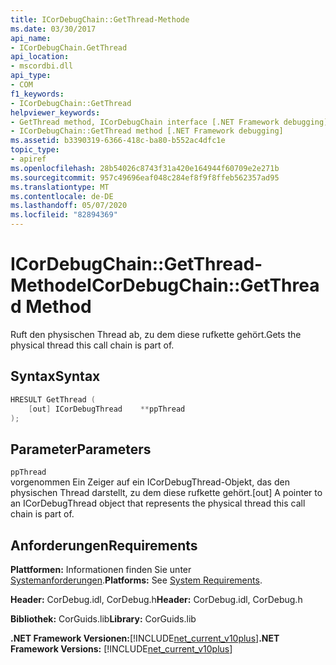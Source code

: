 ```yaml
---
title: ICorDebugChain::GetThread-Methode
ms.date: 03/30/2017
api_name:
- ICorDebugChain.GetThread
api_location:
- mscordbi.dll
api_type:
- COM
f1_keywords:
- ICorDebugChain::GetThread
helpviewer_keywords:
- GetThread method, ICorDebugChain interface [.NET Framework debugging]
- ICorDebugChain::GetThread method [.NET Framework debugging]
ms.assetid: b3390319-6366-418c-ba80-b552ac4dfc1e
topic_type:
- apiref
ms.openlocfilehash: 28b54026c8743f31a420e164944f60709e2e271b
ms.sourcegitcommit: 957c49696eaf048c284ef8f9f8ffeb562357ad95
ms.translationtype: MT
ms.contentlocale: de-DE
ms.lasthandoff: 05/07/2020
ms.locfileid: "82894369"
---
```

# <a name="icordebugchaingetthread-method"></a><span data-ttu-id="1285a-102">ICorDebugChain::GetThread-Methode</span><span class="sxs-lookup"><span data-stu-id="1285a-102">ICorDebugChain::GetThread Method</span></span>
<span data-ttu-id="1285a-103">Ruft den physischen Thread ab, zu dem diese rufkette gehört.</span><span class="sxs-lookup"><span data-stu-id="1285a-103">Gets the physical thread this call chain is part of.</span></span>  
  
## <a name="syntax"></a><span data-ttu-id="1285a-104">Syntax</span><span class="sxs-lookup"><span data-stu-id="1285a-104">Syntax</span></span>  
  
```cpp  
HRESULT GetThread (  
    [out] ICorDebugThread    **ppThread  
);  
```  
  
## <a name="parameters"></a><span data-ttu-id="1285a-105">Parameter</span><span class="sxs-lookup"><span data-stu-id="1285a-105">Parameters</span></span>  
 `ppThread`  
 <span data-ttu-id="1285a-106">vorgenommen Ein Zeiger auf ein ICorDebugThread-Objekt, das den physischen Thread darstellt, zu dem diese rufkette gehört.</span><span class="sxs-lookup"><span data-stu-id="1285a-106">[out] A pointer to an ICorDebugThread object that represents the physical thread this call chain is part of.</span></span>  
  
## <a name="requirements"></a><span data-ttu-id="1285a-107">Anforderungen</span><span class="sxs-lookup"><span data-stu-id="1285a-107">Requirements</span></span>  
 <span data-ttu-id="1285a-108">**Plattformen:** Informationen finden Sie unter [Systemanforderungen](../../get-started/system-requirements.md).</span><span class="sxs-lookup"><span data-stu-id="1285a-108">**Platforms:** See [System Requirements](../../get-started/system-requirements.md).</span></span>  
  
 <span data-ttu-id="1285a-109">**Header:** CorDebug.idl, CorDebug.h</span><span class="sxs-lookup"><span data-stu-id="1285a-109">**Header:** CorDebug.idl, CorDebug.h</span></span>  
  
 <span data-ttu-id="1285a-110">**Bibliothek:** CorGuids.lib</span><span class="sxs-lookup"><span data-stu-id="1285a-110">**Library:** CorGuids.lib</span></span>  
  
 <span data-ttu-id="1285a-111">**.NET Framework Versionen:**[!INCLUDE[net_current_v10plus](../../../../includes/net-current-v10plus-md.md)]</span><span class="sxs-lookup"><span data-stu-id="1285a-111">**.NET Framework Versions:** [!INCLUDE[net_current_v10plus](../../../../includes/net-current-v10plus-md.md)]</span></span>
